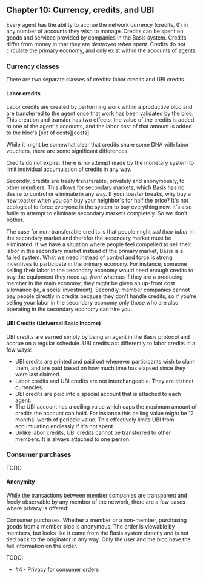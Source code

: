 ## Chapter 10: Currency, credits, and UBI

Every agent has the ability to accrue the network currency (credits, ₡) in any number of accounts they wish to manage. Credits can be spent on goods and services provided by companies in the Basis system. Credits differ from money in that they are *destroyed when spent*. Credits do not circulate the primary economy, and only exist within the accounts of agents.

### Currency classes

There are two separate classes of credits: labor credits and UBI credits.

#### Labor credits

Labor credits are created by performing work within a productive bloc and are transferred to the agent once that work has been validated by the bloc. This creation and transfer has two effects: the value of the credits is added to one of the agent's accounts, and the labor cost of that amount is added to the bloc's [set of costs][costs].

While it might be somewhat clear that credits share some DNA with labor vouchers, there are some significant differences.

Credits do not expire. There is no attempt made by the monetary system to limit individual accumulation of credits in any way.

Secondly, credits are freely transferable, privately and anonymously, to other members. This allows for secondary markets, which Basis has no desire to control or eliminate in any way. If your toaster breaks, why buy a new toaster when you can buy your neighbor's for half the price? It's not ecological to force everyone in the system to buy everything new. It's also futile to attempt to eliminate secondary markets completely. So we don't bother.

The case for non-transferable credits is that people might *sell their labor* in the secondary market and therefor the secondary market must be eliminated. If we have a situation where people feel compelled to sell their labor in the secondary market instead of the primary market, Basis is a failed system. What we need instead of control and force is strong incentives to participate in the primary economy. For instance, someone selling their labor in the secondary economy would need enough credits to buy the equipment they need *up-front* whereas if they are a producing member in the main economy, they might be given an up-front cost allowance (ie, a social investment). Secondly, member companies cannot pay people directly in credits because they don't handle credits, so if you're selling your labor in the secondary economy only those who are also operating in the secondary economy can hire you.

#### UBI Credits (Universal Basic Income)

UBI credits are earned simply by being an agent in the Basis protocol and accrue on a regular schedule. UBI credits act differently to labor credits in a few ways:

- UBI credits are printed and paid out whenever participants wish to claim them, and are paid based on how much time has elapsed since they were last claimed.
- Labor credits and UBI credits are not interchangeable. They are distinct currencies.
- UBI credits are paid into a special account that is attached to each agent.
- The UBI account has a ceiling value which caps the maximum amount of credits the account can hold. For instance this ceiling value might be 12 months' worth of periodic value. This effectively limits UBI from accumulating endlessly if it's not spent.
- Unlike labor credits, UBI credits cannot be transferred to other members. It is always attached to one person.

### Consumer purchases

TODO

#### Anonymity

While the transactions between member companies are transparent and freely observable by any member of the network, there are a few cases where privacy is offered:

Consumer purchases. Whether a member or a non-member, purchasing goods from a member bloc is anonymous. The order is viewable by members, but looks like it came from the Basis system directly and is not tied back to the originator in any way. Only the user and the bloc have the full information on the order.

TODO:

- [#4 - Privacy for consumer orders](https://github.com/basisproject/tracker/issues/4)


